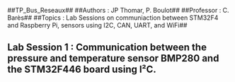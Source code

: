 ##TP_Bus_Reseaux##
##Authors : JP Thomar, P. Boulot##
##Professor : C. Barès##
##Topics : Lab Sessions on communiaction between STM32F4 and Raspberry Pi, sensors using I2C, CAN, UART, and WiFi##

##  Lab Session 1 : Communication between the pressure and temperature sensor BMP280 and the STM32F446 board using I²C. ##

